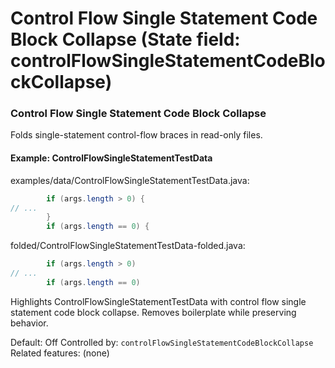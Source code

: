 # Control Flow Single Statement Code Block Collapse (State field: controlFlowSingleStatementCodeBlockCollapse)

### Control Flow Single Statement Code Block Collapse
Folds single-statement control-flow braces in read-only files.

#### Example: ControlFlowSingleStatementTestData

examples/data/ControlFlowSingleStatementTestData.java:
```java
        if (args.length > 0) {
// ...
        }
        if (args.length == 0) {
```

folded/ControlFlowSingleStatementTestData-folded.java:
```java
        if (args.length > 0) 
// ...
        if (args.length == 0) 
```

Highlights ControlFlowSingleStatementTestData with control flow single statement code block collapse.
Removes boilerplate while preserving behavior.

Default: Off
Controlled by: `controlFlowSingleStatementCodeBlockCollapse`
Related features: (none)
